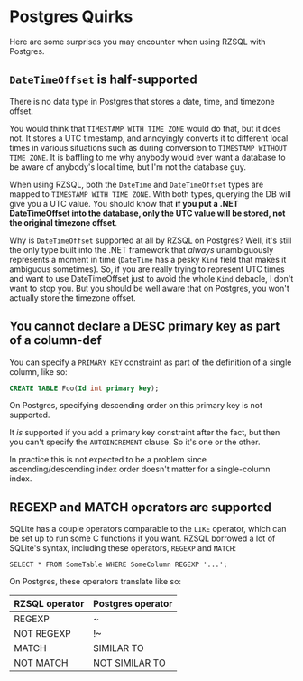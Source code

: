 # Postgres Quirks

Here are some surprises you may encounter when using RZSQL with Postgres.

## `DateTimeOffset` is half-supported

There is no data type in Postgres that stores a date, time, and timezone offset.

You would think that `TIMESTAMP WITH TIME ZONE` would do that, but it does not.
It stores a UTC timestamp, and annoyingly converts it to different local times
in various situations such as during conversion to `TIMESTAMP WITHOUT TIME
ZONE`. It is baffling to me why anybody would ever want a database to be aware
of anybody's local time, but I'm not the database guy.

When using RZSQL, both the `DateTime` and `DateTimeOffset` types are mapped to
`TIMESTAMP WITH TIME ZONE`. With both types, querying the DB will give you a UTC
value. You should know that **if you put a .NET DateTimeOffset into the
database, only the UTC value will be stored, not the original timezone offset**.

Why is `DateTimeOffset` supported at all by RZSQL on Postgres? Well, it's still
the only type built into the .NET framework that _always_ unambiguously
represents a moment in time (`DateTime` has a pesky `Kind` field that makes it
ambiguous sometimes). So, if you are really trying to represent UTC times and
want to use DateTimeOffset just to avoid the whole `Kind` debacle, I don't want
to stop you. But you should be well aware that on Postgres, you won't actually
store the timezone offset.

## You cannot declare a DESC primary key as part of a column-def

You can specify a `PRIMARY KEY` constraint as part of the definition of a single
column, like so:

```sql
CREATE TABLE Foo(Id int primary key);
```

On Postgres, specifying descending order on this primary key is not supported.

It *is* supported if you add a primary key constraint after the fact, but then
you can't specify the `AUTOINCREMENT` clause. So it's one or the other.

In practice this is not expected to be a problem since ascending/descending
index order doesn't matter for a single-column index.

## REGEXP and MATCH operators are supported

SQLite has a couple operators comparable to the `LIKE` operator, which can be
set up to run some C functions if you want. RZSQL borrowed a lot of SQLite's
syntax, including these operators, `REGEXP` and `MATCH`:

```
SELECT * FROM SomeTable WHERE SomeColumn REGEXP '...';
```

On Postgres, these operators translate like so:

| RZSQL operator | Postgres operator |
|----------------|-------------------|
| REGEXP         | ~                 |
| NOT REGEXP     | !~                |
| MATCH          | SIMILAR TO        |
| NOT MATCH      | NOT SIMILAR TO    |
